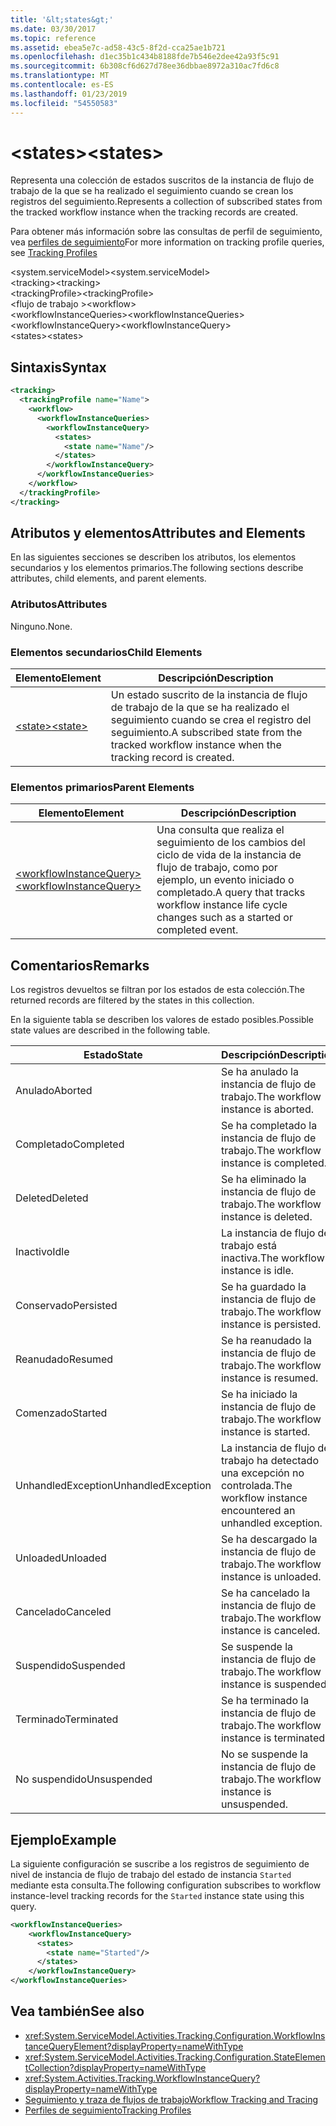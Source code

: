 ```yaml
---
title: '&lt;states&gt;'
ms.date: 03/30/2017
ms.topic: reference
ms.assetid: ebea5e7c-ad58-43c5-8f2d-cca25ae1b721
ms.openlocfilehash: d1ec35b1c434b8188fde7b546e2dee42a93f5c91
ms.sourcegitcommit: 6b308cf6d627d78ee36dbbae8972a310ac7fd6c8
ms.translationtype: MT
ms.contentlocale: es-ES
ms.lasthandoff: 01/23/2019
ms.locfileid: "54550583"
---
```

# <a name="ltstatesgt"></a><span data-ttu-id="14baa-102">&lt;states&gt;</span><span class="sxs-lookup"><span data-stu-id="14baa-102">&lt;states&gt;</span></span>
<span data-ttu-id="14baa-103">Representa una colección de estados suscritos de la instancia de flujo de trabajo de la que se ha realizado el seguimiento cuando se crean los registros del seguimiento.</span><span class="sxs-lookup"><span data-stu-id="14baa-103">Represents a collection of subscribed states from the tracked workflow instance when the tracking records are created.</span></span>  
  
 <span data-ttu-id="14baa-104">Para obtener más información sobre las consultas de perfil de seguimiento, vea [perfiles de seguimiento](../../../../../docs/framework/windows-workflow-foundation/tracking-profiles.md)</span><span class="sxs-lookup"><span data-stu-id="14baa-104">For more information on tracking profile queries, see [Tracking Profiles](../../../../../docs/framework/windows-workflow-foundation/tracking-profiles.md)</span></span>  
  
<span data-ttu-id="14baa-105">\<system.serviceModel></span><span class="sxs-lookup"><span data-stu-id="14baa-105">\<system.serviceModel></span></span>  
<span data-ttu-id="14baa-106">\<tracking></span><span class="sxs-lookup"><span data-stu-id="14baa-106">\<tracking></span></span>  
<span data-ttu-id="14baa-107">\<trackingProfile></span><span class="sxs-lookup"><span data-stu-id="14baa-107">\<trackingProfile></span></span>  
<span data-ttu-id="14baa-108">\<flujo de trabajo ></span><span class="sxs-lookup"><span data-stu-id="14baa-108">\<workflow></span></span>  
<span data-ttu-id="14baa-109">\<workflowInstanceQueries></span><span class="sxs-lookup"><span data-stu-id="14baa-109">\<workflowInstanceQueries></span></span>  
<span data-ttu-id="14baa-110">\<workflowInstanceQuery></span><span class="sxs-lookup"><span data-stu-id="14baa-110">\<workflowInstanceQuery></span></span>  
<span data-ttu-id="14baa-111">\<states></span><span class="sxs-lookup"><span data-stu-id="14baa-111">\<states></span></span>  
  
## <a name="syntax"></a><span data-ttu-id="14baa-112">Sintaxis</span><span class="sxs-lookup"><span data-stu-id="14baa-112">Syntax</span></span>  
  
```xml  
<tracking>
  <trackingProfile name="Name">
    <workflow>
      <workflowInstanceQueries>
        <workflowInstanceQuery>
          <states>
            <state name="Name"/>
          </states>
        </workflowInstanceQuery>
      </workflowInstanceQueries>
    </workflow>
  </trackingProfile>
</tracking>  
```  
  
## <a name="attributes-and-elements"></a><span data-ttu-id="14baa-113">Atributos y elementos</span><span class="sxs-lookup"><span data-stu-id="14baa-113">Attributes and Elements</span></span>  
 <span data-ttu-id="14baa-114">En las siguientes secciones se describen los atributos, los elementos secundarios y los elementos primarios.</span><span class="sxs-lookup"><span data-stu-id="14baa-114">The following sections describe attributes, child elements, and parent elements.</span></span>  
  
### <a name="attributes"></a><span data-ttu-id="14baa-115">Atributos</span><span class="sxs-lookup"><span data-stu-id="14baa-115">Attributes</span></span>  
 <span data-ttu-id="14baa-116">Ninguno.</span><span class="sxs-lookup"><span data-stu-id="14baa-116">None.</span></span>  
  
### <a name="child-elements"></a><span data-ttu-id="14baa-117">Elementos secundarios</span><span class="sxs-lookup"><span data-stu-id="14baa-117">Child Elements</span></span>  
  
|<span data-ttu-id="14baa-118">Elemento</span><span class="sxs-lookup"><span data-stu-id="14baa-118">Element</span></span>|<span data-ttu-id="14baa-119">Descripción</span><span class="sxs-lookup"><span data-stu-id="14baa-119">Description</span></span>|  
|-------------|-----------------|  
|[<span data-ttu-id="14baa-120">\<state></span><span class="sxs-lookup"><span data-stu-id="14baa-120">\<state></span></span>](../../../../../docs/framework/configure-apps/file-schema/windows-workflow-foundation/states.md)|<span data-ttu-id="14baa-121">Un estado suscrito de la instancia de flujo de trabajo de la que se ha realizado el seguimiento cuando se crea el registro del seguimiento.</span><span class="sxs-lookup"><span data-stu-id="14baa-121">A subscribed state from the tracked workflow instance when the tracking record is created.</span></span>|  
  
### <a name="parent-elements"></a><span data-ttu-id="14baa-122">Elementos primarios</span><span class="sxs-lookup"><span data-stu-id="14baa-122">Parent Elements</span></span>  
  
|<span data-ttu-id="14baa-123">Elemento</span><span class="sxs-lookup"><span data-stu-id="14baa-123">Element</span></span>|<span data-ttu-id="14baa-124">Descripción</span><span class="sxs-lookup"><span data-stu-id="14baa-124">Description</span></span>|  
|-------------|-----------------|  
|[<span data-ttu-id="14baa-125">\<workflowInstanceQuery></span><span class="sxs-lookup"><span data-stu-id="14baa-125">\<workflowInstanceQuery></span></span>](../../../../../docs/framework/configure-apps/file-schema/windows-workflow-foundation/workflowinstancequery.md)|<span data-ttu-id="14baa-126">Una consulta que realiza el seguimiento de los cambios del ciclo de vida de la instancia de flujo de trabajo, como por ejemplo, un evento iniciado o completado.</span><span class="sxs-lookup"><span data-stu-id="14baa-126">A query that tracks workflow instance life cycle changes such as a started or completed event.</span></span>|  
  
## <a name="remarks"></a><span data-ttu-id="14baa-127">Comentarios</span><span class="sxs-lookup"><span data-stu-id="14baa-127">Remarks</span></span>  
 <span data-ttu-id="14baa-128">Los registros devueltos se filtran por los estados de esta colección.</span><span class="sxs-lookup"><span data-stu-id="14baa-128">The returned records are filtered by the states in this collection.</span></span>  
  
 <span data-ttu-id="14baa-129">En la siguiente tabla se describen los valores de estado posibles.</span><span class="sxs-lookup"><span data-stu-id="14baa-129">Possible state values are described in the following table.</span></span>  
  
|<span data-ttu-id="14baa-130">Estado</span><span class="sxs-lookup"><span data-stu-id="14baa-130">State</span></span>|<span data-ttu-id="14baa-131">Descripción</span><span class="sxs-lookup"><span data-stu-id="14baa-131">Description</span></span>|  
|-----------|-----------------|  
|<span data-ttu-id="14baa-132">Anulado</span><span class="sxs-lookup"><span data-stu-id="14baa-132">Aborted</span></span>|<span data-ttu-id="14baa-133">Se ha anulado la instancia de flujo de trabajo.</span><span class="sxs-lookup"><span data-stu-id="14baa-133">The workflow instance is aborted.</span></span>|  
|<span data-ttu-id="14baa-134">Completado</span><span class="sxs-lookup"><span data-stu-id="14baa-134">Completed</span></span>|<span data-ttu-id="14baa-135">Se ha completado la instancia de flujo de trabajo.</span><span class="sxs-lookup"><span data-stu-id="14baa-135">The workflow instance is completed.</span></span>|  
|<span data-ttu-id="14baa-136">Deleted</span><span class="sxs-lookup"><span data-stu-id="14baa-136">Deleted</span></span>|<span data-ttu-id="14baa-137">Se ha eliminado la instancia de flujo de trabajo.</span><span class="sxs-lookup"><span data-stu-id="14baa-137">The workflow instance is deleted.</span></span>|  
|<span data-ttu-id="14baa-138">Inactivo</span><span class="sxs-lookup"><span data-stu-id="14baa-138">Idle</span></span>|<span data-ttu-id="14baa-139">La instancia de flujo de trabajo está inactiva.</span><span class="sxs-lookup"><span data-stu-id="14baa-139">The workflow instance is idle.</span></span>|  
|<span data-ttu-id="14baa-140">Conservado</span><span class="sxs-lookup"><span data-stu-id="14baa-140">Persisted</span></span>|<span data-ttu-id="14baa-141">Se ha guardado la instancia de flujo de trabajo.</span><span class="sxs-lookup"><span data-stu-id="14baa-141">The workflow instance is persisted.</span></span>|  
|<span data-ttu-id="14baa-142">Reanudado</span><span class="sxs-lookup"><span data-stu-id="14baa-142">Resumed</span></span>|<span data-ttu-id="14baa-143">Se ha reanudado la instancia de flujo de trabajo.</span><span class="sxs-lookup"><span data-stu-id="14baa-143">The workflow instance is resumed.</span></span>|  
|<span data-ttu-id="14baa-144">Comenzado</span><span class="sxs-lookup"><span data-stu-id="14baa-144">Started</span></span>|<span data-ttu-id="14baa-145">Se ha iniciado la instancia de flujo de trabajo.</span><span class="sxs-lookup"><span data-stu-id="14baa-145">The workflow instance is started.</span></span>|  
|<span data-ttu-id="14baa-146">UnhandledException</span><span class="sxs-lookup"><span data-stu-id="14baa-146">UnhandledException</span></span>|<span data-ttu-id="14baa-147">La instancia de flujo de trabajo ha detectado una excepción no controlada.</span><span class="sxs-lookup"><span data-stu-id="14baa-147">The workflow instance encountered an unhandled exception.</span></span>|  
|<span data-ttu-id="14baa-148">Unloaded</span><span class="sxs-lookup"><span data-stu-id="14baa-148">Unloaded</span></span>|<span data-ttu-id="14baa-149">Se ha descargado la instancia de flujo de trabajo.</span><span class="sxs-lookup"><span data-stu-id="14baa-149">The workflow instance is unloaded.</span></span>|  
|<span data-ttu-id="14baa-150">Cancelado</span><span class="sxs-lookup"><span data-stu-id="14baa-150">Canceled</span></span>|<span data-ttu-id="14baa-151">Se ha cancelado la instancia de flujo de trabajo.</span><span class="sxs-lookup"><span data-stu-id="14baa-151">The workflow instance is canceled.</span></span>|  
|<span data-ttu-id="14baa-152">Suspendido</span><span class="sxs-lookup"><span data-stu-id="14baa-152">Suspended</span></span>|<span data-ttu-id="14baa-153">Se suspende la instancia de flujo de trabajo.</span><span class="sxs-lookup"><span data-stu-id="14baa-153">The workflow instance is suspended.</span></span>|  
|<span data-ttu-id="14baa-154">Terminado</span><span class="sxs-lookup"><span data-stu-id="14baa-154">Terminated</span></span>|<span data-ttu-id="14baa-155">Se ha terminado la instancia de flujo de trabajo.</span><span class="sxs-lookup"><span data-stu-id="14baa-155">The workflow instance is terminated.</span></span>|  
|<span data-ttu-id="14baa-156">No suspendido</span><span class="sxs-lookup"><span data-stu-id="14baa-156">Unsuspended</span></span>|<span data-ttu-id="14baa-157">No se suspende la instancia de flujo de trabajo.</span><span class="sxs-lookup"><span data-stu-id="14baa-157">The workflow instance is unsuspended.</span></span>|  
  
## <a name="example"></a><span data-ttu-id="14baa-158">Ejemplo</span><span class="sxs-lookup"><span data-stu-id="14baa-158">Example</span></span>  
 <span data-ttu-id="14baa-159">La siguiente configuración se suscribe a los registros de seguimiento de nivel de instancia de flujo de trabajo del estado de instancia `Started` mediante esta consulta.</span><span class="sxs-lookup"><span data-stu-id="14baa-159">The following configuration subscribes to workflow instance-level tracking records for the `Started` instance state using this query.</span></span>  
  
```xml  
<workflowInstanceQueries>  
    <workflowInstanceQuery>  
      <states>  
        <state name="Started"/>  
      </states>  
    </workflowInstanceQuery>  
</workflowInstanceQueries>  
```  
  
## <a name="see-also"></a><span data-ttu-id="14baa-160">Vea también</span><span class="sxs-lookup"><span data-stu-id="14baa-160">See also</span></span>
- <xref:System.ServiceModel.Activities.Tracking.Configuration.WorkflowInstanceQueryElement?displayProperty=nameWithType>
- <xref:System.ServiceModel.Activities.Tracking.Configuration.StateElementCollection?displayProperty=nameWithType>
- <xref:System.Activities.Tracking.WorkflowInstanceQuery?displayProperty=nameWithType>
- [<span data-ttu-id="14baa-161">Seguimiento y traza de flujos de trabajo</span><span class="sxs-lookup"><span data-stu-id="14baa-161">Workflow Tracking and Tracing</span></span>](../../../../../docs/framework/windows-workflow-foundation/workflow-tracking-and-tracing.md)
- [<span data-ttu-id="14baa-162">Perfiles de seguimiento</span><span class="sxs-lookup"><span data-stu-id="14baa-162">Tracking Profiles</span></span>](../../../../../docs/framework/windows-workflow-foundation/tracking-profiles.md)

